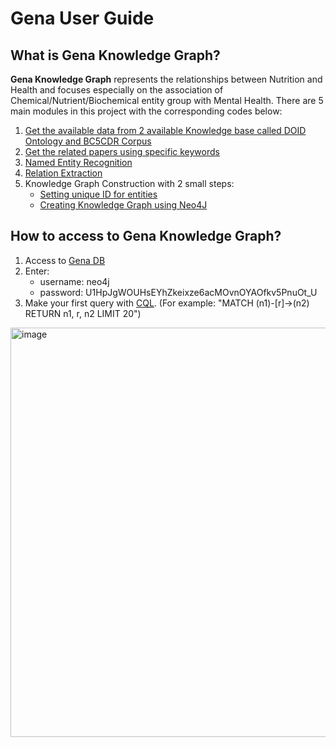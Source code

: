 # Gena User Guide

## What is Gena Knowledge Graph?
**Gena Knowledge Graph** represents the relationships between Nutrition and Health and focuses especially on the association of Chemical/Nutrient/Biochemical entity group with Mental Health. There are 5 main modules in this project with the corresponding codes below:
1. [Get the available data from 2 available Knowledge base called DOID Ontology and BC5CDR Corpus](https://github.com/ddlinh/gena-db/blob/main/src/%5Bcode%5D%20food_and_disease_data.ipynb)
2. [Get the related papers using specific keywords](https://github.com/ddlinh/gena-db/blob/main/src/%5Bcode%5D%20Get_and_Clean_Papers.ipynb)
3. [Named Entity Recognition](https://github.com/ddlinh/gena-db/blob/main/src/%5Bcode%5D%20Named_Entities_Recognition.ipynb)
4. [Relation Extraction](https://github.com/ddlinh/gena-db/blob/main/src/%5Bcode%5D%20Relation_Extraction.ipynb)
5. Knowledge Graph Construction with 2 small steps:
    * [Setting unique ID for entities](https://github.com/ddlinh/gena-db/blob/main/src/%5Bcode%5D%20Triple_Construction.ipynb)
    * [Creating Knowledge Graph using Neo4J](https://github.com/ddlinh/gena-db/blob/main/src/%5Bcode%5D%20GENA_KG.ipynb)

## How to access to Gena Knowledge Graph?
1. Access to [Gena DB](https://browser.neo4j.io/?connectURL=neo4j%2Bs%3A%2F%2Fneo4j%405cd8c3cd.databases.neo4j.io%2F)
2. Enter:
    * username: neo4j
    * password: U1HpJgWOUHsEYhZkeixze6acMOvnOYAOfkv5PnuOt_U
3. Make your first query with [CQL](https://neo4j.com/developer/cypher/). (For example: "MATCH (n1)-[r]->(n2) RETURN n1, r, n2 LIMIT 20")
<img width="655" alt="image" src="https://user-images.githubusercontent.com/60208884/171038060-be2d6670-54ed-4b92-9bb7-b0863c52c0a2.png">
